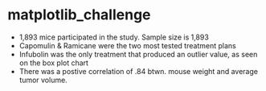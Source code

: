 # matplotlib_challenge
- 1,893 mice participated in the study.  Sample size is 1,893
- Capomulin & Ramicane were the two most tested treatment plans
- Infubolin was the only treatment that produced an outlier value, as seen on the box plot chart
- There was a postive correlation of .84 btwn. mouse weight and average tumor volume. 
